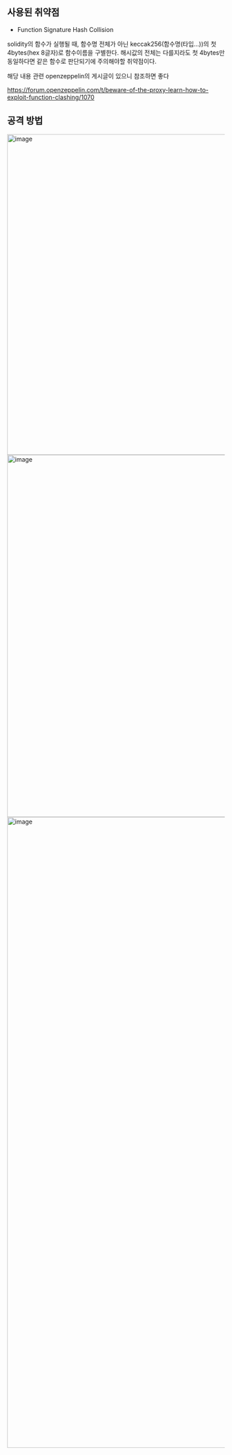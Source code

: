 ## 사용된 취약점
- Function Signature Hash Collision

solidity의 함수가 실행될 때, 함수명 전체가 아닌 keccak256(함수명(타입...))의 첫 4bytes(hex 8글자)로 함수이름을 구별한다.
해시값의 전체는 다를지라도 첫 4bytes만 동일하다면 같은 함수로 판단되기에 주의해야할 취약점이다.

해당 내용 관련 openzeppelin의 게시글이 있으니 참조하면 좋다

https://forum.openzeppelin.com/t/beware-of-the-proxy-learn-how-to-exploit-function-clashing/1070

## 공격 방법
<img width="740" alt="image" src="https://github.com/dik654/Bridge_hacks/assets/33992354/abd467bd-b29e-4072-a4b5-77f7447308fa">

<img width="836" alt="image" src="https://github.com/dik654/Bridge_hacks/assets/33992354/48ee9823-3a2f-47ed-8def-6883b678dd38">
<img width="1456" alt="image" src="https://github.com/dik654/Bridge_hacks/assets/33992354/321a59a7-0846-44fd-a2f4-4ba7bf64a567">
